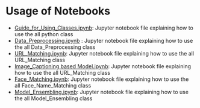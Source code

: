 # Usage of Notebooks

- [Guide_for_Using_Classes.ipynb](https://github.com/minazhou2020/NewsImage/blob/main/notebooks/Guide_for_Using_Classes.ipynb): Jupyter notebook file explaining how to use the all python class
- [Data_Preprocessing.ipynb](https://github.com/minazhou2020/NewsImage/blob/main/notebooks/Data_Preprocessing.ipynb) : Jupyter notebook file explaining how to use the all Data_Preprocessing class
- [URL_Matching.ipynb](https://github.com/minazhou2020/NewsImage/blob/main/notebooks/URL_Matching.ipynb): Jupyter notebook file explaining how to use the all URL_Matching class
- [Image_Captioning based Model.ipynb](https://github.com/minazhou2020/NewsImage/blob/main/notebooks/Image_Captioning%20based%20Model.ipynb): Jupyter notebook file explaining how to use the all URL_Matching class
- [Face_Matching.ipynb](https://github.com/minazhou2020/NewsImage/blob/main/notebooks/Face_Matching.ipynb): Jupyter notebook file explaining how to use the all Face_Name_Matching class
- [Model_Ensembling.ipynb](https://github.com/minazhou2020/NewsImage/blob/main/notebooks/Model_Ensembling.ipynb): Jupyter notebook file explaining how to use the all Model_Ensembling class